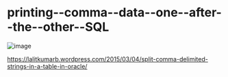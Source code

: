# printing--comma--data--one--after--the--other--SQL

![image](https://user-images.githubusercontent.com/96883175/161969484-b455e8fb-3e93-472e-bc97-696988d89bf6.png)

https://lalitkumarb.wordpress.com/2015/03/04/split-comma-delimited-strings-in-a-table-in-oracle/ 
